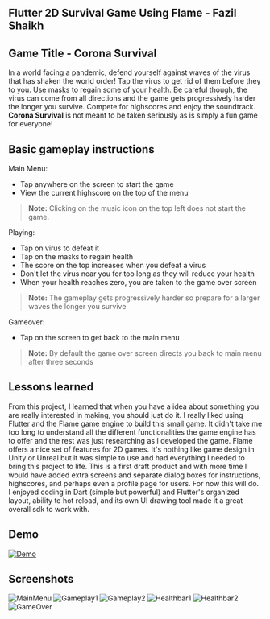 Flutter 2D Survival Game Using Flame - Fazil Shaikh
---

## Game Title - Corona Survival

In a world facing a pandemic, defend yourself against waves of the virus that has shaken the world order! Tap the virus to get rid of them before they to you. Use masks to regain some of your health. Be careful though, the virus can come from all directions and the game gets progressively harder the longer you survive. Compete for highscores and enjoy the soundtrack. **Corona Survival** is not meant to be taken seriously as is simply a fun game for everyone! 

## Basic gameplay instructions

Main Menu:
- Tap anywhere on the screen to start the game
- View the current highscore on the top of the menu
> **Note:** Clicking on the music icon on the top left does not start the game.

Playing:
- Tap on virus to defeat it
- Tap on the masks to regain health
- The score on the top increases when you defeat a virus
- Don't let the virus near you for too long as they will reduce your health
- When your health reaches zero, you are taken to the game over screen
> **Note:**  The gameplay gets progressively harder so prepare for a larger waves the longer you survive

Gameover:
- Tap on the screen to get back to the main menu
> **Note:** By default the game over screen directs you back to main menu after three seconds

## Lessons learned

From this project, I learned that when you have a idea about something you are really interested in making, you should just do it. I really liked using Flutter and the Flame game engine to build this small game. It didn't take me too long to understand all the different functionalities the game engine has to offer and the rest was just researching as I developed the game. Flame offers a nice set of features for 2D games. It's nothing like game design in Unity or Unreal but it was simple to use and had everything I needed to bring this project to life. This is a first draft product and with more time I would have added extra screens and separate dialog boxes for instructions, highscores, and perhaps even a profile page for users. For now this will do. I enjoyed coding in Dart (simple but powerful) and Flutter's organized layout, ability to hot reload, and its own UI drawing tool made it a great overall sdk to work with.

## Demo
[![Demo](https://share.gifyoutube.com/6XAjW9.gif)](https://youtu.be/a6zucl8Wvcc)

## Screenshots

![MainMenu](Screenshots/MainMenu.png)
![Gameplay1](Screenshots/Gameplay1.png)
![Gameplay2](Screenshots/Gameplay2.png)
![Healthbar1](Screenshots/Healthbar1.png)
![Healthbar2](Screenshots/Healthbar2.png)
![GameOver](Screenshots/GameOver.png)
